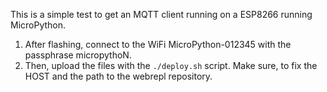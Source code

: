 

This is a simple test to get an MQTT client running on a ESP8266 running MicroPython.

1. After flashing, connect to the WiFi MicroPython-012345 with the passphrase micropythoN.
2. Then, upload the files with the `./deploy.sh` script. Make sure, to fix the HOST and the
   path to the webrepl repository.


